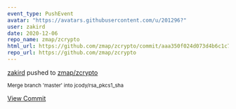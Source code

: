 ```yaml
---
event_type: PushEvent
avatar: "https://avatars.githubusercontent.com/u/201296?"
user: zakird
date: 2020-12-06
repo_name: zmap/zcrypto
html_url: https://github.com/zmap/zcrypto/commit/aaa350f024d073d4b6c1c7c98594ad17c2b5a2db
repo_url: https://github.com/zmap/zcrypto
---
```


<a href='https://github.com/zakird' target='_blank'>zakird</a> pushed to <a href='https://github.com/zmap/zcrypto' target='_blank'>zmap/zcrypto</a>

<small>Merge branch 'master' into jcody/rsa_pkcs1_sha</small>

<a href='https://github.com/zmap/zcrypto/commit/aaa350f024d073d4b6c1c7c98594ad17c2b5a2db' target='_blank'>View Commit</a>